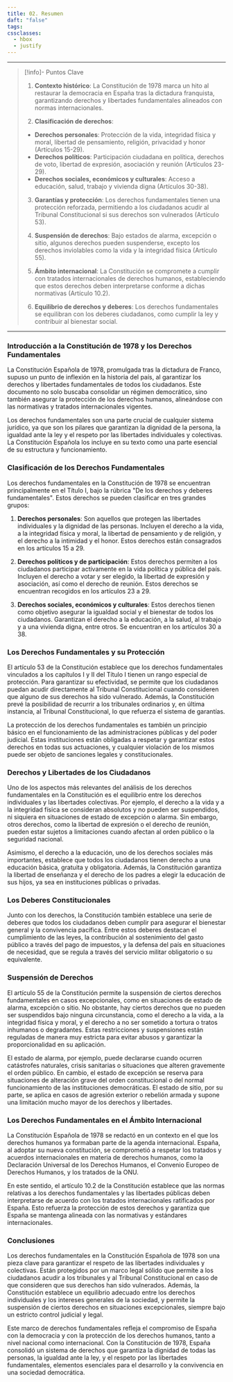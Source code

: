 ```yaml
---
title: 02. Resumen
daft: "false"
tags: 
cssclasses:
  - hbox
  - justify
---
```

---
> [!info]- Puntos Clave
>
>1. **Contexto histórico**: La Constitución de 1978 marca un hito al restaurar la democracia en España tras la dictadura franquista, garantizando derechos y libertades fundamentales alineados con normas internacionales.
>
>2. **Clasificación de derechos**:
>- **Derechos personales**: Protección de la vida, integridad física y moral, libertad de pensamiento, religión, privacidad y honor (Artículos 15-29).
>- **Derechos políticos**: Participación ciudadana en política, derechos de voto, libertad de expresión, asociación y reunión (Artículos 23-29).
>- **Derechos sociales, económicos y culturales**: Acceso a educación, salud, trabajo y vivienda digna (Artículos 30-38).
>
>3. **Garantías y protección**: Los derechos fundamentales tienen una protección reforzada, permitiendo a los ciudadanos acudir al Tribunal Constitucional si sus derechos son vulnerados (Artículo 53).
>
>4. **Suspensión de derechos**: Bajo estados de alarma, excepción o sitio, algunos derechos pueden suspenderse, excepto los derechos inviolables como la vida y la integridad física (Artículo 55).
>
>5. **Ámbito internacional**: La Constitución se compromete a cumplir con tratados internacionales de derechos humanos, estableciendo que estos derechos deben interpretarse conforme a dichas normativas (Artículo 10.2).
>
>6. **Equilibrio de derechos y deberes**: Los derechos fundamentales se equilibran con los deberes ciudadanos, como cumplir la ley y contribuir al bienestar social.

---

### Introducción a la Constitución de 1978 y los Derechos Fundamentales

La Constitución Española de 1978, promulgada tras la dictadura de Franco, supuso un punto de inflexión en la historia del país, al garantizar los derechos y libertades fundamentales de todos los ciudadanos. Este documento no solo buscaba consolidar un régimen democrático, sino también asegurar la protección de los derechos humanos, alineándose con las normativas y tratados internacionales vigentes. 

Los derechos fundamentales son una parte crucial de cualquier sistema jurídico, ya que son los pilares que garantizan la dignidad de la persona, la igualdad ante la ley y el respeto por las libertades individuales y colectivas. La Constitución Española los incluye en su texto como una parte esencial de su estructura y funcionamiento.

### Clasificación de los Derechos Fundamentales

Los derechos fundamentales en la Constitución de 1978 se encuentran principalmente en el Título I, bajo la rúbrica "De los derechos y deberes fundamentales". Estos derechos se pueden clasificar en tres grandes grupos:

1. **Derechos personales**: Son aquellos que protegen las libertades individuales y la dignidad de las personas. Incluyen el derecho a la vida, a la integridad física y moral, la libertad de pensamiento y de religión, y el derecho a la intimidad y el honor. Estos derechos están consagrados en los artículos 15 a 29.

2. **Derechos políticos y de participación**: Estos derechos permiten a los ciudadanos participar activamente en la vida política y pública del país. Incluyen el derecho a votar y ser elegido, la libertad de expresión y asociación, así como el derecho de reunión. Estos derechos se encuentran recogidos en los artículos 23 a 29.

3. **Derechos sociales, económicos y culturales**: Estos derechos tienen como objetivo asegurar la igualdad social y el bienestar de todos los ciudadanos. Garantizan el derecho a la educación, a la salud, al trabajo y a una vivienda digna, entre otros. Se encuentran en los artículos 30 a 38.

### Los Derechos Fundamentales y su Protección

El artículo 53 de la Constitución establece que los derechos fundamentales vinculados a los capítulos I y II del Título I tienen un rango especial de protección. Para garantizar su efectividad, se permite que los ciudadanos puedan acudir directamente al Tribunal Constitucional cuando consideren que alguno de sus derechos ha sido vulnerado. Además, la Constitución prevé la posibilidad de recurrir a los tribunales ordinarios y, en última instancia, al Tribunal Constitucional, lo que refuerza el sistema de garantías.

La protección de los derechos fundamentales es también un principio básico en el funcionamiento de las administraciones públicas y del poder judicial. Estas instituciones están obligadas a respetar y garantizar estos derechos en todas sus actuaciones, y cualquier violación de los mismos puede ser objeto de sanciones legales y constitucionales.

### Derechos y Libertades de los Ciudadanos

Uno de los aspectos más relevantes del análisis de los derechos fundamentales en la Constitución es el equilibrio entre los derechos individuales y las libertades colectivas. Por ejemplo, el derecho a la vida y a la integridad física se consideran absolutos y no pueden ser suspendidos, ni siquiera en situaciones de estado de excepción o alarma. Sin embargo, otros derechos, como la libertad de expresión o el derecho de reunión, pueden estar sujetos a limitaciones cuando afectan al orden público o la seguridad nacional.

Asimismo, el derecho a la educación, uno de los derechos sociales más importantes, establece que todos los ciudadanos tienen derecho a una educación básica, gratuita y obligatoria. Además, la Constitución garantiza la libertad de enseñanza y el derecho de los padres a elegir la educación de sus hijos, ya sea en instituciones públicas o privadas.

### Los Deberes Constitucionales

Junto con los derechos, la Constitución también establece una serie de deberes que todos los ciudadanos deben cumplir para asegurar el bienestar general y la convivencia pacífica. Entre estos deberes destacan el cumplimiento de las leyes, la contribución al sostenimiento del gasto público a través del pago de impuestos, y la defensa del país en situaciones de necesidad, que se regula a través del servicio militar obligatorio o su equivalente.

### Suspensión de Derechos

El artículo 55 de la Constitución permite la suspensión de ciertos derechos fundamentales en casos excepcionales, como en situaciones de estado de alarma, excepción o sitio. No obstante, hay ciertos derechos que no pueden ser suspendidos bajo ninguna circunstancia, como el derecho a la vida, a la integridad física y moral, y el derecho a no ser sometido a tortura o tratos inhumanos o degradantes. Estas restricciones y suspensiones están reguladas de manera muy estricta para evitar abusos y garantizar la proporcionalidad en su aplicación.

El estado de alarma, por ejemplo, puede declararse cuando ocurren catástrofes naturales, crisis sanitarias o situaciones que alteren gravemente el orden público. En cambio, el estado de excepción se reserva para situaciones de alteración grave del orden constitucional o del normal funcionamiento de las instituciones democráticas. El estado de sitio, por su parte, se aplica en casos de agresión exterior o rebelión armada y supone una limitación mucho mayor de los derechos y libertades.

### Los Derechos Fundamentales en el Ámbito Internacional

La Constitución Española de 1978 se redactó en un contexto en el que los derechos humanos ya formaban parte de la agenda internacional. España, al adoptar su nueva constitución, se comprometió a respetar los tratados y acuerdos internacionales en materia de derechos humanos, como la Declaración Universal de los Derechos Humanos, el Convenio Europeo de Derechos Humanos, y los tratados de la ONU.

En este sentido, el artículo 10.2 de la Constitución establece que las normas relativas a los derechos fundamentales y las libertades públicas deben interpretarse de acuerdo con los tratados internacionales ratificados por España. Esto refuerza la protección de estos derechos y garantiza que España se mantenga alineada con las normativas y estándares internacionales.

### Conclusiones

Los derechos fundamentales en la Constitución Española de 1978 son una pieza clave para garantizar el respeto de las libertades individuales y colectivas. Están protegidos por un marco legal sólido que permite a los ciudadanos acudir a los tribunales y al Tribunal Constitucional en caso de que consideren que sus derechos han sido vulnerados. Además, la Constitución establece un equilibrio adecuado entre los derechos individuales y los intereses generales de la sociedad, y permite la suspensión de ciertos derechos en situaciones excepcionales, siempre bajo un estricto control judicial y legal.

Este marco de derechos fundamentales refleja el compromiso de España con la democracia y con la protección de los derechos humanos, tanto a nivel nacional como internacional. Con la Constitución de 1978, España consolidó un sistema de derechos que garantiza la dignidad de todas las personas, la igualdad ante la ley, y el respeto por las libertades fundamentales, elementos esenciales para el desarrollo y la convivencia en una sociedad democrática.